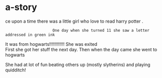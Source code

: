 # a-story
ce upon a time there was a little girl who love to read harry potter .

                         One day when she turned 11 she saw a letter addressed in green ink
It was  from hogwarts!!!!!!!!!!!! She was exited  
First she got her stuff the next day. Then when the day came  she went to hogwarts 

She had at lot of fun beating others up (mostly slytherins) and playing quidditch!



